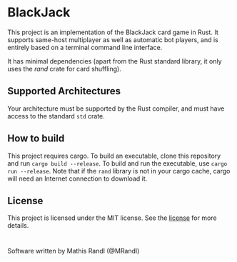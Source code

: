 # BlackJack 
This project is an implementation of the BlackJack card game in Rust. It supports same-host multiplayer as well as automatic bot players, and is entirely based on a terminal command line interface.

It has minimal dependencies (apart from the Rust standard library, it only uses the *rand* crate for card shuffling).

## Supported Architectures

Your architecture must be supported by the Rust compiler, and must have access to the standard `std` crate.

## How to build

This project requires cargo. To build an executable, clone this repository and run `cargo build --release`. To build and run the executable, use `cargo run --release`. Note that if the `rand` library is not in your cargo cache, cargo will need an Internet connection to download it.

## License

This project is licensed under the MIT license. See the [license](LICENSE.md) for more details.

#

Software written by Mathis Randl (@MRandl)